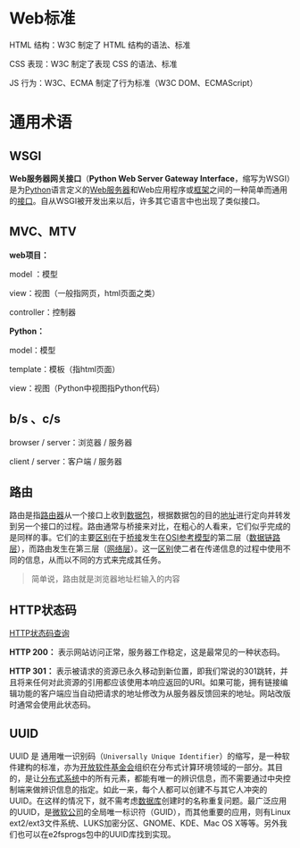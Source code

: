 # Web标准

HTML 结构：W3C 制定了 HTML 结构的语法、标准

CSS 表现：W3C 制定了表现 CSS 的语法、标准

JS 行为：W3C、ECMA 制定了行为标准（W3C DOM、ECMAScript）

# 通用术语

## WSGI

**Web服务器网关接口**（**Python Web Server Gateway Interface**，缩写为WSGI）是为[Python](https://baike.baidu.com/item/Python?fromModule=lemma_inlink)语言定义的[Web服务器](https://baike.baidu.com/item/Web服务器?fromModule=lemma_inlink)和Web应用程序或[框架](https://baike.baidu.com/item/框架?fromModule=lemma_inlink)之间的一种简单而通用的[接口](https://baike.baidu.com/item/接口?fromModule=lemma_inlink)。自从WSGI被开发出来以后，许多其它语言中也出现了类似接口。

## MVC、MTV

**web项目：**

model ：模型

view：视图（一般指网页，html页面之类）

controller：控制器 

**Python：**

model：模型

template：模板（指html页面）

view：视图（Python中视图指Python代码）

## b/s 、c/s

browser / server：浏览器 / 服务器

client / server：客户端 / 服务器

## 路由

路由是指[路由器](https://baike.baidu.com/item/路由器?fromModule=lemma_inlink)从一个接口上收到[数据包](https://baike.baidu.com/item/数据包?fromModule=lemma_inlink)，根据数据包的目的[地址](https://baike.baidu.com/item/地址?fromModule=lemma_inlink)进行定向并转发到另一个接口的过程。路由通常与桥接来对比，在粗心的人看来，它们似乎完成的是同样的事。它们的主要[区别](https://baike.baidu.com/item/区别?fromModule=lemma_inlink)在于[桥接](https://baike.baidu.com/item/桥接?fromModule=lemma_inlink)发生在[OSI参考模型](https://baike.baidu.com/item/OSI参考模型?fromModule=lemma_inlink)的第二层（[数据链路层](https://baike.baidu.com/item/数据链路层?fromModule=lemma_inlink)），而路由发生在第三层（[网络层](https://baike.baidu.com/item/网络层?fromModule=lemma_inlink)）。这一[区别](https://baike.baidu.com/item/区别?fromModule=lemma_inlink)使二者在传递信息的过程中使用不同的信息，从而以不同的方式来完成其任务。

> 简单说，路由就是浏览器地址栏输入的内容

## HTTP状态码

[HTTP状态码查询](https://seo.juziseo.com/doc/http_code/301)

**HTTP 200：** 表示网站访问正常，服务器工作稳定，这是最常见的一种状态码。

**HTTP 301：** 表示被请求的资源已永久移动到新位置，即我们常说的301跳转，并且将来任何对此资源的引用都应该使用本响应返回的URI。如果可能，拥有链接编辑功能的客户端应当自动把请求的地址修改为从服务器反馈回来的地址。网站改版时通常会使用此状态码。

## UUID

UUID 是 通用唯一识别码（`Universally Unique Identifier`）的缩写，是一种软件建构的标准，亦为[开放软件基金会](https://baike.baidu.com/item/开放软件基金会/1223731?fromModule=lemma_inlink)组织在分布式计算环境领域的一部分。其目的，是让[分布式系统](https://baike.baidu.com/item/分布式系统/4905336?fromModule=lemma_inlink)中的所有元素，都能有唯一的辨识信息，而不需要通过中央控制端来做辨识信息的指定。如此一来，每个人都可以创建不与其它人冲突的UUID。在这样的情况下，就不需考虑[数据库](https://baike.baidu.com/item/数据库/103728?fromModule=lemma_inlink)创建时的名称重复问题。最广泛应用的UUID，是[微软公司](https://baike.baidu.com/item/微软公司/732128?fromModule=lemma_inlink)的全局唯一标识符（GUID），而其他重要的应用，则有Linux ext2/ext3文件系统、LUKS加密分区、GNOME、KDE、Mac OS X等等。另外我们也可以在e2fsprogs包中的UUID库找到实现。
